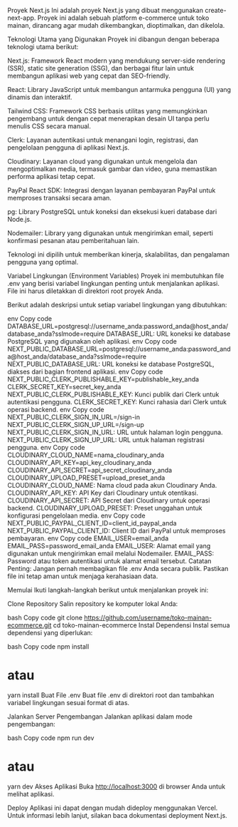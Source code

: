 Proyek Next.js
Ini adalah proyek Next.js yang dibuat menggunakan create-next-app. Proyek ini adalah sebuah platform e-commerce untuk toko mainan, dirancang agar mudah dikembangkan, dioptimalkan, dan dikelola.

Teknologi Utama yang Digunakan
Proyek ini dibangun dengan beberapa teknologi utama berikut:

Next.js: Framework React modern yang mendukung server-side rendering (SSR), static site generation (SSG), dan berbagai fitur lain untuk membangun aplikasi web yang cepat dan SEO-friendly.

React: Library JavaScript untuk membangun antarmuka pengguna (UI) yang dinamis dan interaktif.

Tailwind CSS: Framework CSS berbasis utilitas yang memungkinkan pengembang untuk dengan cepat menerapkan desain UI tanpa perlu menulis CSS secara manual.

Clerk: Layanan autentikasi untuk menangani login, registrasi, dan pengelolaan pengguna di aplikasi Next.js.

Cloudinary: Layanan cloud yang digunakan untuk mengelola dan mengoptimalkan media, termasuk gambar dan video, guna memastikan performa aplikasi tetap cepat.

PayPal React SDK: Integrasi dengan layanan pembayaran PayPal untuk memproses transaksi secara aman.

pg: Library PostgreSQL untuk koneksi dan eksekusi kueri database dari Node.js.

Nodemailer: Library yang digunakan untuk mengirimkan email, seperti konfirmasi pesanan atau pemberitahuan lain.

Teknologi ini dipilih untuk memberikan kinerja, skalabilitas, dan pengalaman pengguna yang optimal.

Variabel Lingkungan (Environment Variables)
Proyek ini membutuhkan file .env yang berisi variabel lingkungan penting untuk menjalankan aplikasi. File ini harus diletakkan di direktori root proyek Anda.

Berikut adalah deskripsi untuk setiap variabel lingkungan yang dibutuhkan:

env
Copy code
DATABASE_URL=postgresql://username_anda:password_anda@host_anda/database_anda?sslmode=require
DATABASE_URL: URL koneksi ke database PostgreSQL yang digunakan oleh aplikasi.
env
Copy code
NEXT_PUBLIC_DATABASE_URL=postgresql://username_anda:password_anda@host_anda/database_anda?sslmode=require
NEXT_PUBLIC_DATABASE_URL: URL koneksi ke database PostgreSQL, diakses dari bagian frontend aplikasi.
env
Copy code
NEXT_PUBLIC_CLERK_PUBLISHABLE_KEY=publishable_key_anda
CLERK_SECRET_KEY=secret_key_anda
NEXT_PUBLIC_CLERK_PUBLISHABLE_KEY: Kunci publik dari Clerk untuk autentikasi pengguna.
CLERK_SECRET_KEY: Kunci rahasia dari Clerk untuk operasi backend.
env
Copy code
NEXT_PUBLIC_CLERK_SIGN_IN_URL=/sign-in
NEXT_PUBLIC_CLERK_SIGN_UP_URL=/sign-up
NEXT_PUBLIC_CLERK_SIGN_IN_URL: URL untuk halaman login pengguna.
NEXT_PUBLIC_CLERK_SIGN_UP_URL: URL untuk halaman registrasi pengguna.
env
Copy code
CLOUDINARY_CLOUD_NAME=nama_cloudinary_anda
CLOUDINARY_API_KEY=api_key_cloudinary_anda
CLOUDINARY_API_SECRET=api_secret_cloudinary_anda
CLOUDINARY_UPLOAD_PRESET=upload_preset_anda
CLOUDINARY_CLOUD_NAME: Nama cloud pada akun Cloudinary Anda.
CLOUDINARY_API_KEY: API Key dari Cloudinary untuk otentikasi.
CLOUDINARY_API_SECRET: API Secret dari Cloudinary untuk operasi backend.
CLOUDINARY_UPLOAD_PRESET: Preset unggahan untuk konfigurasi pengelolaan media.
env
Copy code
NEXT_PUBLIC_PAYPAL_CLIENT_ID=client_id_paypal_anda
NEXT_PUBLIC_PAYPAL_CLIENT_ID: Client ID dari PayPal untuk memproses pembayaran.
env
Copy code
EMAIL_USER=email_anda
EMAIL_PASS=password_email_anda
EMAIL_USER: Alamat email yang digunakan untuk mengirimkan email melalui Nodemailer.
EMAIL_PASS: Password atau token autentikasi untuk alamat email tersebut.
Catatan Penting: Jangan pernah membagikan file .env Anda secara publik. Pastikan file ini tetap aman untuk menjaga kerahasiaan data.

Memulai
Ikuti langkah-langkah berikut untuk menjalankan proyek ini:

Clone Repository Salin repository ke komputer lokal Anda:

bash
Copy code
git clone <https://github.com/username/toko-mainan-ecommerce.git>
cd toko-mainan-ecommerce
Instal Dependensi Instal semua dependensi yang diperlukan:

bash
Copy code
npm install

# atau

yarn install
Buat File .env Buat file .env di direktori root dan tambahkan variabel lingkungan sesuai format di atas.

Jalankan Server Pengembangan Jalankan aplikasi dalam mode pengembangan:

bash
Copy code
npm run dev

# atau

yarn dev
Akses Aplikasi Buka <http://localhost:3000> di browser Anda untuk melihat aplikasi.

Deploy
Aplikasi ini dapat dengan mudah dideploy menggunakan Vercel. Untuk informasi lebih lanjut, silakan baca dokumentasi deployment Next.js.
